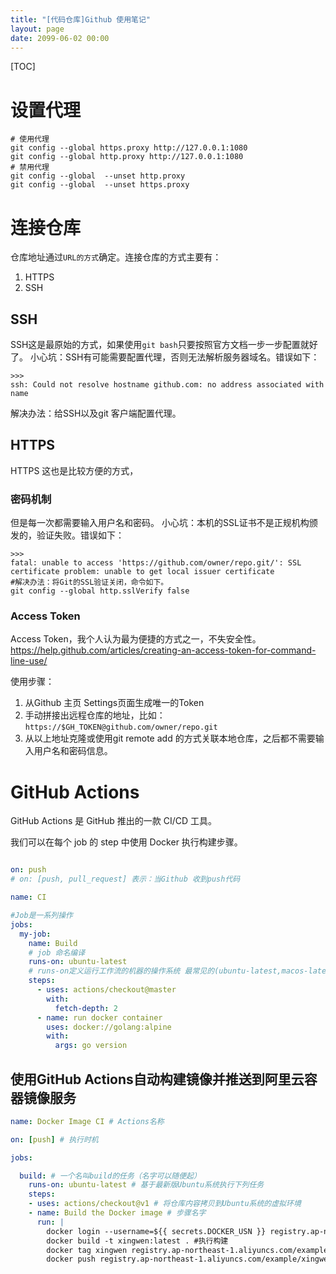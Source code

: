 ```yaml
---
title: "[代码仓库]Github 使用笔记"
layout: page
date: 2099-06-02 00:00
---
```

[TOC]

# 设置代理 

```shell
# 使用代理
git config --global https.proxy http://127.0.0.1:1080
git config --global http.proxy http://127.0.0.1:1080
# 禁用代理
git config --global  --unset http.proxy
git config --global  --unset https.proxy
```


# 连接仓库

仓库地址通过`URL的方式`确定。连接仓库的方式主要有：
1. HTTPS
2. SSH 
## SSH

SSH这是最原始的方式，如果使用`git bash`只要按照官方文档一步一步配置就好了。
小心坑：SSH有可能需要配置代理，否则无法解析服务器域名。错误如下：
```
>>>
ssh: Could not resolve hostname github.com: no address associated with name
```
解决办法：给SSH以及git 客户端配置代理。
## HTTPS
HTTPS 这也是比较方便的方式，
### 密码机制
但是每一次都需要输入用户名和密码。
小心坑：本机的SSL证书不是正规机构颁发的，验证失败。错误如下：
```shell
>>>
fatal: unable to access 'https://github.com/owner/repo.git/': SSL certificate problem: unable to get local issuer certificate
#解决办法：将Git的SSL验证关闭，命令如下。
git config --global http.sslVerify false
```
### Access Token
Access Token，我个人认为最为便捷的方式之一，不失安全性。
https://help.github.com/articles/creating-an-access-token-for-command-line-use/

使用步骤：
1. 从Github 主页 Settings页面生成唯一的Token
2. 手动拼接出远程仓库的地址，比如：`https://$GH_TOKEN@github.com/owner/repo.git`
3. 从以上地址克隆或使用git remote add 的方式关联本地仓库，之后都不需要输入用户名和密码信息。


# GitHub Actions
GitHub Actions 是 GitHub 推出的一款 CI/CD 工具。

我们可以在每个 job 的 step 中使用 Docker 执行构建步骤。
```yml

on: push
# on: [push, pull_request] 表示：当Github 收到push代码

name: CI

#Job是一系列操作
jobs:
  my-job:
    name: Build
    # job 命名编译
    runs-on: ubuntu-latest 
    # runs-on定义运行工作流的机器的操作系统 最常见的(ubuntu-latest,macos-latest,windows-latest)
    steps:
      - uses: actions/checkout@master
        with:
          fetch-depth: 2
      - name: run docker container
        uses: docker://golang:alpine
        with:
          args: go version
```
## 使用GitHub Actions自动构建镜像并推送到阿里云容器镜像服务

```yml
name: Docker Image CI # Actions名称

on: [push] # 执行时机

jobs:

  build: # 一个名叫build的任务（名字可以随便起）
    runs-on: ubuntu-latest # 基于最新版Ubuntu系统执行下列任务
    steps:
    - uses: actions/checkout@v1 # 将仓库内容拷贝到Ubuntu系统的虚拟环境
    - name: Build the Docker image # 步骤名字
      run: |
        docker login --username=${{ secrets.DOCKER_USN }} registry.ap-northeast-1.aliyuncs.com --password=${{ secrets.DOCKER_PWD }} # 登录docker，并使用Secret里配置的参数
        docker build -t xingwen:latest . #执行构建
        docker tag xingwen registry.ap-northeast-1.aliyuncs.com/example/xingwen
        docker push registry.ap-northeast-1.aliyuncs.com/example/xingwen:latest # 推送
```